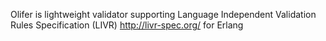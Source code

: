 Olifer is lightweight validator supporting Language Independent Validation Rules Specification (LIVR) http://livr-spec.org/ for Erlang
